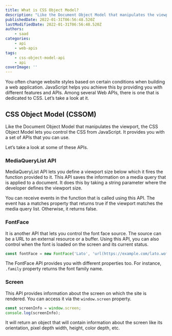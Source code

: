 ```yaml
---
title: What is CSS Object Model?
description: "Like the Document Object Model that manipulates the viewport, the CSS Object Model lets you control the CSS from JavaScript. In this piece, let's briefly look at CSS Object Model API."
publishedDate: 2022-01-31T06:56:48.520Z
lastModifiedDate: 2022-01-31T06:56:48.520Z
authors:
    - saad
categories:
    - api
    - web-apis
tags:
    - css-object-model-api
    - api
coverImage: ''
---
```


<Lead>

You often change website styles based on certain conditions when building a web application. JavaScript helps you achieve this by providing you with different features and APIs. Among several Web APIs, there is one that is dedicated to CSS. Let’s take a look at it.

</Lead>

## CSS Object Model (CSSOM)

Like the Document Object Model that manipulates the viewport, the CSS Object Model lets you control the CSS from JavaScript. It provides you with a set of APIs that you can use.

Let’s take a look at some of these APIs.

### MediaQueryList API

MediaQueryList API lets you define a viewport size below which it fires the function provided to it. This API saves the information on a media query that is applied to a document. It does this by taking a string parameter where the developer defines the viewport size.

You can receive events in the function that is called using this API. The event has a matches property that returns true if the viewport matches the media query list. Otherwise, it returns false.

<LearnMediaQueryListAPI />

### FontFace

It is another API that lets you control the font face source. The source can be a URL to an external resource or a buffer. Using this API, you can also control when the font is loaded on the screen and its current status.

```js
const fontFace = new FontFace('Lato', 'url(https://example.com/lato.woff2)');
```

The FontFace API provides you with different properties too. For instance, `.family` property returns the font family name.

### Screen

This API provides information about the screen on which the site is rendered. You can access it via the `window.screen` property.

```js
const screenInfo = window.screen;
console.log(screenInfo);
```

It will return an object that will contain information about the screen like its orientation, pixel depth width, height, color depth, etc.

